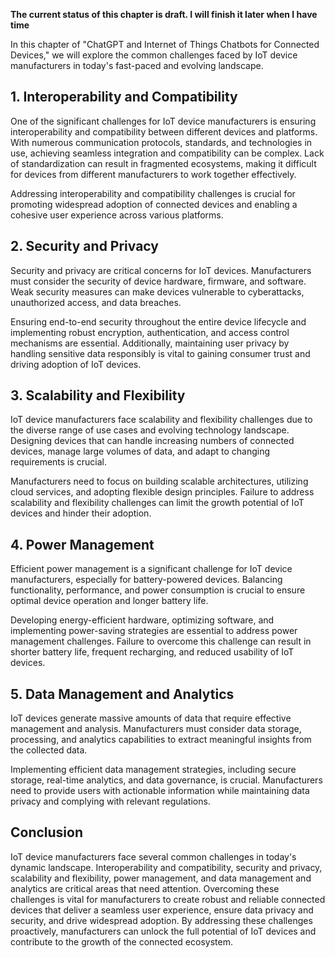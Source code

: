 **The current status of this chapter is draft. I will finish it later when I have time**

In this chapter of "ChatGPT and Internet of Things Chatbots for Connected Devices," we will explore the common challenges faced by IoT device manufacturers in today's fast-paced and evolving landscape.

**1. Interoperability and Compatibility**
-----------------------------------------

One of the significant challenges for IoT device manufacturers is ensuring interoperability and compatibility between different devices and platforms. With numerous communication protocols, standards, and technologies in use, achieving seamless integration and compatibility can be complex. Lack of standardization can result in fragmented ecosystems, making it difficult for devices from different manufacturers to work together effectively.

Addressing interoperability and compatibility challenges is crucial for promoting widespread adoption of connected devices and enabling a cohesive user experience across various platforms.

**2. Security and Privacy**
---------------------------

Security and privacy are critical concerns for IoT devices. Manufacturers must consider the security of device hardware, firmware, and software. Weak security measures can make devices vulnerable to cyberattacks, unauthorized access, and data breaches.

Ensuring end-to-end security throughout the entire device lifecycle and implementing robust encryption, authentication, and access control mechanisms are essential. Additionally, maintaining user privacy by handling sensitive data responsibly is vital to gaining consumer trust and driving adoption of IoT devices.

**3. Scalability and Flexibility**
----------------------------------

IoT device manufacturers face scalability and flexibility challenges due to the diverse range of use cases and evolving technology landscape. Designing devices that can handle increasing numbers of connected devices, manage large volumes of data, and adapt to changing requirements is crucial.

Manufacturers need to focus on building scalable architectures, utilizing cloud services, and adopting flexible design principles. Failure to address scalability and flexibility challenges can limit the growth potential of IoT devices and hinder their adoption.

**4. Power Management**
-----------------------

Efficient power management is a significant challenge for IoT device manufacturers, especially for battery-powered devices. Balancing functionality, performance, and power consumption is crucial to ensure optimal device operation and longer battery life.

Developing energy-efficient hardware, optimizing software, and implementing power-saving strategies are essential to address power management challenges. Failure to overcome this challenge can result in shorter battery life, frequent recharging, and reduced usability of IoT devices.

**5. Data Management and Analytics**
------------------------------------

IoT devices generate massive amounts of data that require effective management and analysis. Manufacturers must consider data storage, processing, and analytics capabilities to extract meaningful insights from the collected data.

Implementing efficient data management strategies, including secure storage, real-time analytics, and data governance, is crucial. Manufacturers need to provide users with actionable information while maintaining data privacy and complying with relevant regulations.

**Conclusion**
--------------

IoT device manufacturers face several common challenges in today's dynamic landscape. Interoperability and compatibility, security and privacy, scalability and flexibility, power management, and data management and analytics are critical areas that need attention. Overcoming these challenges is vital for manufacturers to create robust and reliable connected devices that deliver a seamless user experience, ensure data privacy and security, and drive widespread adoption. By addressing these challenges proactively, manufacturers can unlock the full potential of IoT devices and contribute to the growth of the connected ecosystem.
